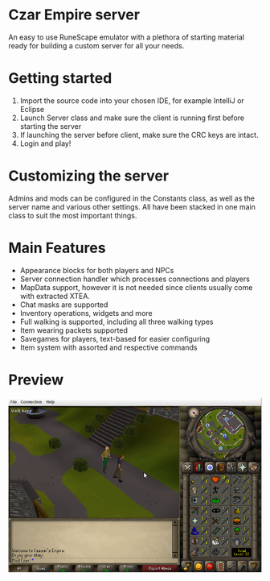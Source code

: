 # Czar Empire server
An easy to use RuneScape emulator with a plethora of starting material ready for building a custom server for all your needs.

# Getting started
  1. Import the source code into your chosen IDE, for example IntelliJ or Eclipse
  2. Launch Server class and make sure the client is running first before starting the server
  3. If launching the server before client, make sure the CRC keys are intact.
  4. Login and play!
  
# Customizing the server
Admins and mods can be configured in the Constants class, as well as the server name and various other settings. All have been stacked in one
main class to suit the most important things.

# Main Features
  - Appearance blocks for both players and NPCs
  - Server connection handler which processes connections and players
  - MapData support, however it is not needed since clients usually come with extracted XTEA.
  - Chat masks are supported
  - Inventory operations, widgets and more
  - Full walking is supported, including all three walking types
  - Item wearing packets supported
  - Savegames for players, text-based for easier configuring
  - Item system with assorted and respective commands
  
# Preview 
![alt tag](https://github.com/cz3application/s3appl/blob/master/preview/server%20preview.png)
